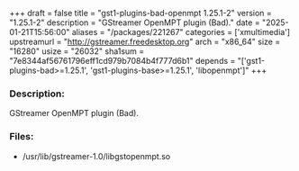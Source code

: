 +++
draft = false
title = "gst1-plugins-bad-openmpt 1.25.1-2"
version = "1.25.1-2"
description = "GStreamer OpenMPT plugin (Bad)."
date = "2025-01-21T15:56:00"
aliases = "/packages/221267"
categories = ['xmultimedia']
upstreamurl = "http://gstreamer.freedesktop.org"
arch = "x86_64"
size = "16280"
usize = "26032"
sha1sum = "7e8344af56761796eff1cd979b7084b4f777d6b1"
depends = "['gst1-plugins-bad>=1.25.1', 'gst1-plugins-base>=1.25.1', 'libopenmpt']"
+++
### Description: 
GStreamer OpenMPT plugin (Bad).

### Files: 
* /usr/lib/gstreamer-1.0/libgstopenmpt.so

